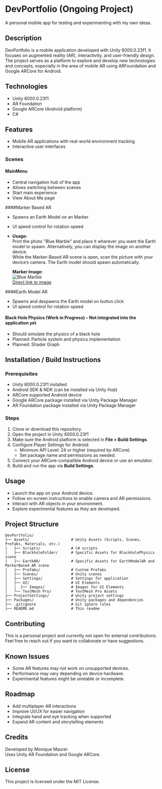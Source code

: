 # DevPortfolio (Ongoing Project)

A personal mobile app for testing and experimenting with my own ideas.

## Description
DevPortfolio is a mobile application developed with Unity 6000.0.23f1. It focuses on augmented reality (AR), interactivity, and user-friendly design. The project serves as a platform to explore and develop new technologies and concepts, especially in the area of mobile AR using ARFoundation and Google ARCore for Android.

## Technologies
- Unity 6000.0.23f1
- AR Foundation
- Google ARCore (Android platform)
- C#

## Features
- Mobile AR applications with real-world environment tracking
- Interactive user interfaces

### Scenes

#### MainMenu
- Central navigation hub of the app  
- Allows switching between scenes  
- Start main experience  
- View About Me page  

####Marker Based AR
- Spawns an Earth Model on an Marker
- UI speed control for rotation speed
- **Usage:**  
  Print the photo "Blue Marble" and place it wherever you want the Earth model to spawn. Alternatively, you can display the image on another device.  
  While the Marker-Based AR scene is open, scan the picture with your device’s camera. The Earth model should spawn automatically.

  **Marker Image:**  
  ![Blue Marble](https://upload.wikimedia.org/wikipedia/commons/9/97/The_Earth_seen_from_Apollo_17.jpg)  
  [Direct link to image](https://upload.wikimedia.org/wikipedia/commons/9/97/The_Earth_seen_from_Apollo_17.jpg)

####Earth Model AR
- Spawns and despawns the Earth model on button click
- UI speed control for rotation speed

#### Black Hole Physics (Work in Progress) – Not integrated into the application yet
- Should simulate the physics of a black hole  
- Planned: Particle system and physics implementation  
- Planned: Shader Graph
 

## Installation / Build Instructions

### Prerequisites
- Unity 6000.0.23f1 installed 
- Android SDK & NDK (can be installed via Unity Hub)
- ARCore supported Android device
- Google ARCore package installed via Unity Package Manager
- AR Foundation package installed via Unity Package Manager

### Steps
1. Clone or download this repository.
2. Open the project in Unity 6000.0.23f1
3. Make sure the Android platform is selected in **File > Build Settings**.
4. Configure Player Settings for Android:
   - Minimum API Level: 24 or higher (required by ARCore)
   - Set package name and permissions as needed.
5. Connect your ARCore-compatible Android device or use an emulator.
6. Build and run the app via **Build Settings**.

## Usage
- Launch the app on your Android device.
- Follow on-screen instructions to enable camera and AR permissions.
- Interact with AR objects in your environment.
- Explore experimental features as they are developed.

## Project Structure
```
DevPortfolio/
├── Assets/                   # Unity Assets (Scripts, Scenes, Prefabs, Materials, etc.)
│   ├── Scripts/              # C# scripts
|   ├── BlackholeFolder/      # Specific Assets for BlackholePhysics scene
|   ├── EarthAR/              # Specific Assets for EarthModelAR and MarkerBased AR scene
|   ├── Prefabs/              # Custom Prefabs
│   ├── Scenes/               # Unity scenes
│   ├── Settings/             # Settings for application
|   ├── UI/                   # UI Elements
|   |  ├── Images/            # Images for UI Elements
│   └── TextMesh Pro/         # TextMesh Pro Assets
├── ProjectSettings/          # Unity project settings
├── Packages/                 # Unity packages and dependencies
├── .gitignore                # Git ignore rules
├── README.md                 # This readme
```

## Contributing
This is a personal project and currently not open for external contributions. Feel free to reach out if you want to collaborate or have suggestions.

## Known Issues
- Some AR features may not work on unsupported devices.
- Performance may vary depending on device hardware.
- Experimental features might be unstable or incomplete.

## Roadmap
- Add multiplayer AR interactions
- Improve UI/UX for easier navigation
- Integrate hand and eye tracking when supported
- Expand AR content and storytelling elements

## Credits
Developed by Monique Maurer.  
Uses Unity AR Foundation and Google ARCore.

## License
This project is licensed under the MIT License.

